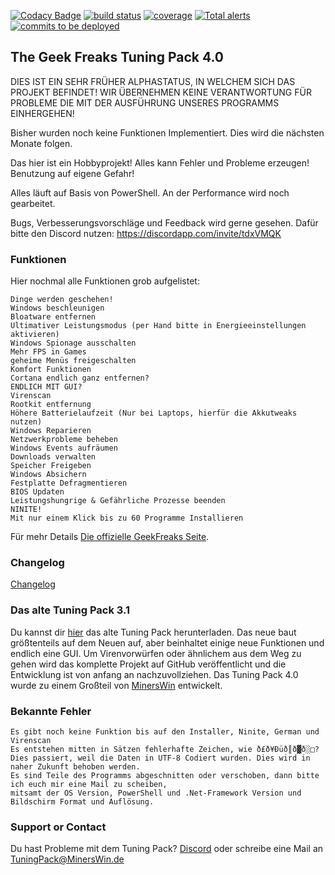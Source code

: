 [![Codacy Badge](https://api.codacy.com/project/badge/Grade/60890a1330904eb98e6e9fb7c3c8b943)](https://www.codacy.com/manual/MinersWin/TGF-Tuning-Pack-4.0?utm_source=github.com&amp;utm_medium=referral&amp;utm_content=MinersWin/TGF-Tuning-Pack-4.0&amp;utm_campaign=Badge_Grade)
    <a href="https://tuning-pack.de">
        <img src="https://img.shields.io/circleci/project/github/badges/shields/master" alt="build status"></a>
    <a href="https://tuning-pack.de">
        <img src="https://img.shields.io/coveralls/github/badges/shields"
            alt="coverage"></a>
    <a href="https://tuning-pack.de">
        <img src="https://img.shields.io/lgtm/alerts/g/badges/shields"
            alt="Total alerts"/></a>
    <a href="https://tuning-pack.de">
        <img src="https://img.shields.io/github/commits-since/badges/shields/gh-pages?label=commits%20to%20be%20deployed"
            alt="commits to be deployed"></a>
## The Geek Freaks Tuning Pack 4.0

DIES IST EIN SEHR FRÜHER ALPHASTATUS, IN WELCHEM SICH DAS PROJEKT BEFINDET!
WIR ÜBERNEHMEN KEINE VERANTWORTUNG FÜR PROBLEME DIE MIT DER AUSFÜHRUNG UNSERES PROGRAMMS EINHERGEHEN!

Bisher wurden noch keine Funktionen Implementiert. Dies wird die nächsten Monate folgen.

Das hier ist ein Hobbyprojekt! Alles kann Fehler und Probleme erzeugen! Benutzung auf eigene Gefahr!

Alles läuft auf Basis von PowerShell. An der Performance wird noch gearbeitet.

Bugs, Verbesserungsvorschläge und Feedback wird gerne gesehen. Dafür bitte den Discord nutzen: https://discordapp.com/invite/tdxVMQK

### Funktionen

Hier nochmal alle Funktionen grob aufgelistet:

```
Dinge werden geschehen!
Windows beschleunigen
Bloatware entfernen
Ultimativer Leistungsmodus (per Hand bitte in Energieeinstellungen aktivieren)
Windows Spionage ausschalten
Mehr FPS in Games
geheime Menüs freigeschalten
Komfort Funktionen
Cortana endlich ganz entfernen?
ENDLICH MIT GUI?
Virenscan
Rootkit entfernung
Höhere Batterielaufzeit (Nur bei Laptops, hierfür die Akkutweaks nutzen)
Windows Reparieren
Netzwerkprobleme beheben
Windows Events aufräumen
Downloads verwalten
Speicher Freigeben
Windows Absichern
Festplatte Defragmentieren
BIOS Updaten
Leistungshungrige & Gefährliche Prozesse beenden
NINITE!
Mit nur einem Klick bis zu 60 Programme Installieren
```

Für mehr Details [Die offizielle GeekFreaks Seite](https://thegeekfreaks.de).

### Changelog

[Changelog](https://github.com/MinersWin/TGF-Tuning-Pack-4.0/wiki/Changelog)

### Das alte Tuning Pack 3.1

Du kannst dir [hier](https://thegeekfreaks.de/download/the-geek-freaks-tuning-pack-3-1/) das alte Tuning Pack herunterladen. Das neue baut größtenteils auf dem Neuen auf, aber beinhaltet einige neue Funktionen und endlich eine GUI. Um Virenvorwürfen oder ähnlichem aus dem Weg zu gehen wird das komplette Projekt auf GitHub veröffentlicht und die Entwicklung ist von anfang an nachzuvollziehen. Das Tuning Pack 4.0 wurde zu einem Großteil von [MinersWin](https://www.youtube.com/minerswin) entwickelt.

### Bekannte Fehler

```
Es gibt noch keine Funktion bis auf den Installer, Ninite, German und Virenscan
Es entstehen mitten in Sätzen fehlerhafte Zeichen, wie ð£ð¥Ðüð║ð▓ð░□? 
Dies passiert, weil die Daten in UTF-8 Codiert wurden. Dies wird in naher Zukunft behoben werden.
Es sind Teile des Programms abgeschnitten oder verschoben, dann bitte ich euch mir eine Mail zu scheiben,
mitsamt der OS Version, PowerShell und .Net-Framework Version und Bildschirm Format und Auflösung.
```

### Support or Contact

Du hast Probleme mit dem Tuning Pack? [Discord](https://discordapp.com/invite/tdxVMQK) oder schreibe eine Mail an TuningPack@MinersWin.de
